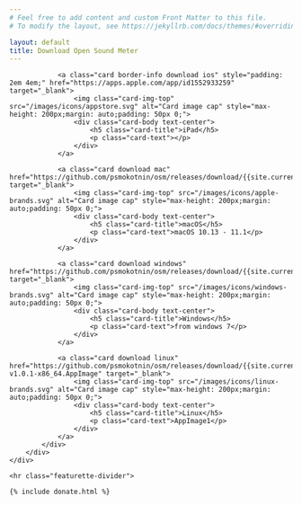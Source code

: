 ```yaml
---
# Feel free to add content and custom Front Matter to this file.
# To modify the layout, see https://jekyllrb.com/docs/themes/#overriding-theme-defaults

layout: default
title: Download Open Sound Meter
---
```

  
<!-- Marketing messaging and featurettes
================================================== -->
<!-- Wrap the rest of the page in another container to center all the content. -->

<div class="container marketing">
    <div class="row">
        <div class="col">
            <div class="card-deck">
        
                <a class="card border-info download ios" style="padding: 2em 4em;" href="https://apps.apple.com/app/id1552933259" target="_blank">
                    <img class="card-img-top" src="/images/icons/appstore.svg" alt="Card image cap" style="max-height: 200px;margin: auto;padding: 50px 0;">
                    <div class="card-body text-center">
                        <h5 class="card-title">iPad</h5>
                        <p class="card-text"></p>
                    </div>
                </a>
                
                <a class="card download mac" href="https://github.com/psmokotnin/osm/releases/download/{{site.current_version}}/OpenSoundMeter.dmg" target="_blank">
                    <img class="card-img-top" src="/images/icons/apple-brands.svg" alt="Card image cap" style="max-height: 200px;margin: auto;padding: 50px 0;">
                    <div class="card-body text-center">
                        <h5 class="card-title">macOS</h5>
                        <p class="card-text">macOS 10.13 - 11.1</p>
                    </div>
                </a>
                
                <a class="card download windows" href="https://github.com/psmokotnin/osm/releases/download/{{site.current_version}}/setupOSM.exe" target="_blank">
                    <img class="card-img-top" src="/images/icons/windows-brands.svg" alt="Card image cap" style="max-height: 200px;margin: auto;padding: 50px 0;">
                    <div class="card-body text-center">
                        <h5 class="card-title">Windows</h5>
                        <p class="card-text">from windows 7</p>
                    </div>
                </a>
                
                <a class="card download linux" href="https://github.com/psmokotnin/osm/releases/download/{{site.current_version}}/Open_Sound_Meter-v1.0.1-x86_64.AppImage" target="_blank">
                    <img class="card-img-top" src="/images/icons/linux-brands.svg" alt="Card image cap" style="max-height: 200px;margin: auto;padding: 50px 0;">
                    <div class="card-body text-center">
                        <h5 class="card-title">Linux</h5>
                        <p class="card-text">AppImage1</p>
                    </div>
                </a>
            </div>
        </div>
    </div>
    
    <hr class="featurette-divider">
    
    {% include donate.html %}
    
</div>
<script>
$('.download.mac').click(function() {
    gtag('event', 'downloadmacos', {
        'os' : 'macos'
    });
    return true;
});
$('.download.windows').click(function() {
    gtag('event', 'downloadwindows', {
        'os' : 'windows'
    });
    return true;
});
$('.download.linux').click(function() {
    gtag('event', 'downloadlinux', {
        'os' : 'linux'
    });
    return true;
});
$('.download.ios').click(function() {
    gtag('event', 'appstore', {
        'os' : 'ipad'
    });
    return true;
});
</script>